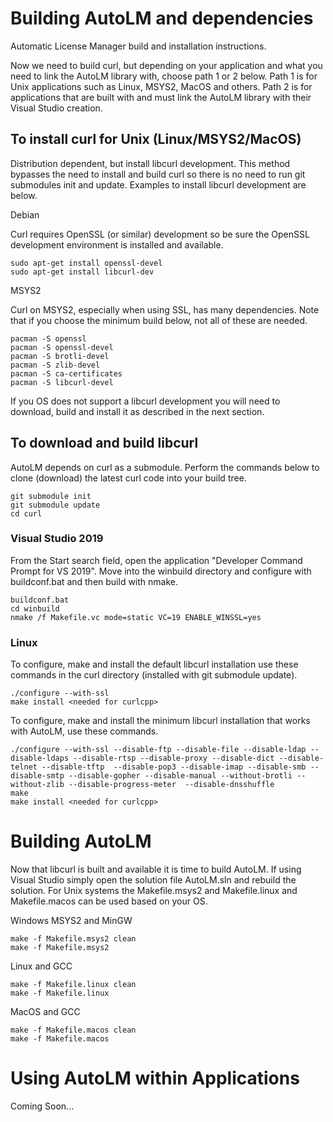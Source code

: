 
# Building AutoLM and dependencies

Automatic License Manager build and installation instructions.

Now we need to build curl, but depending on your application
and what you need to link the AutoLM library with, choose
path 1 or 2 below. Path 1 is for Unix applications such as
Linux, MSYS2, MacOS and others. Path 2 is for applications
that are built with and must link the AutoLM library with
their Visual Studio creation.

## To install curl for Unix (Linux/MSYS2/MacOS)

Distribution dependent, but install libcurl development.
This method bypasses the need to install and build
curl so there is no need to run git submodules init and update.
Examples to install libcurl development are below.

Debian

Curl requires OpenSSL (or similar) development so be sure the OpenSSL
development environment is installed and available.

```
sudo apt-get install openssl-devel
sudo apt-get install libcurl-dev
```

MSYS2

Curl on MSYS2, especially when using SSL, has many dependencies. Note
that if you choose the minimum build below, not all of these are needed.

```
pacman -S openssl
pacman -S openssl-devel
pacman -S brotli-devel
pacman -S zlib-devel
pacman -S ca-certificates
pacman -S libcurl-devel
```

If you OS does not support a libcurl development you will need to
download, build and install it as described in the next section.

## To download and build libcurl

AutoLM depends on curl as a submodule. Perform the commands below
to clone (download) the latest curl code into your build tree.

```
git submodule init
git submodule update
cd curl
```

### Visual Studio 2019

From the Start search field, open the application
"Developer Command Prompt for VS 2019". Move into the
winbuild directory and configure with buildconf.bat
and then build with nmake.

```
buildconf.bat
cd winbuild
nmake /f Makefile.vc mode=static VC=19 ENABLE_WINSSL=yes
```
### Linux

To configure, make and install the default libcurl installation
use these commands in the curl directory (installed with
git submodule update).

```
./configure --with-ssl
make install <needed for curlcpp>
```
To configure, make and install the minimum libcurl installation
that works with AutoLM, use these commands.

```
./configure --with-ssl --disable-ftp --disable-file --disable-ldap --disable-ldaps --disable-rtsp --disable-proxy --disable-dict --disable-telnet --disable-tftp  --disable-pop3 --disable-imap --disable-smb --disable-smtp --disable-gopher --disable-manual --without-brotli --without-zlib --disable-progress-meter  --disable-dnsshuffle
make
make install <needed for curlcpp>
```

# Building AutoLM

Now that libcurl is built and available it is time to build
AutoLM. If using Visual Studio simply open the solution file
AutoLM.sln and rebuild the solution. For Unix systems the
Makefile.msys2 and Makefile.linux and Makefile.macos
can be used based on your OS.

Windows MSYS2 and MinGW
```
make -f Makefile.msys2 clean
make -f Makefile.msys2
```

Linux and GCC
```
make -f Makefile.linux clean
make -f Makefile.linux
```

MacOS and GCC
```
make -f Makefile.macos clean
make -f Makefile.macos
```

# Using AutoLM within Applications

Coming Soon...